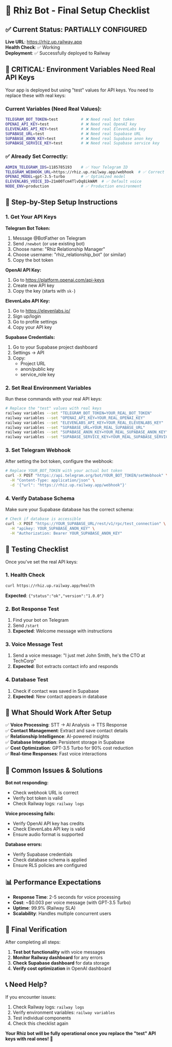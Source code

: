 # 🚀 Rhiz Bot - Final Setup Checklist

## ✅ **Current Status: PARTIALLY CONFIGURED**

**Live URL**: https://rhiz.up.railway.app  
**Health Check**: ✅ Working  
**Deployment**: ✅ Successfully deployed to Railway  

## 🚨 **CRITICAL: Environment Variables Need Real API Keys**

Your app is deployed but using "test" values for API keys. You need to replace these with real keys:

### **Current Variables (Need Real Values):**
```bash
TELEGRAM_BOT_TOKEN=test          # ❌ Need real bot token
OPENAI_API_KEY=test              # ❌ Need real OpenAI key
ELEVENLABS_API_KEY=test          # ❌ Need real ElevenLabs key
SUPABASE_URL=test                # ❌ Need real Supabase URL
SUPABASE_ANON_KEY=test           # ❌ Need real Supabase anon key
SUPABASE_SERVICE_KEY=test        # ❌ Need real Supabase service key
```

### **✅ Already Set Correctly:**
```bash
ADMIN_TELEGRAM_IDS=1185785193    # ✅ Your Telegram ID
TELEGRAM_WEBHOOK_URL=https://rhiz.up.railway.app/webhook  # ✅ Correct
OPENAI_MODEL=gpt-3.5-turbo       # ✅ Optimized model
ELEVENLABS_VOICE_ID=21m00Tcm4TlvDq8ikWAM  # ✅ Default voice
NODE_ENV=production              # ✅ Production environment
```

## 🔧 **Step-by-Step Setup Instructions**

### **1. Get Your API Keys**

**Telegram Bot Token:**
1. Message @BotFather on Telegram
2. Send `/newbot` (or use existing bot)
3. Choose name: "Rhiz Relationship Manager"
4. Choose username: "rhiz_relationship_bot" (or similar)
5. Copy the bot token

**OpenAI API Key:**
1. Go to https://platform.openai.com/api-keys
2. Create new API key
3. Copy the key (starts with `sk-`)

**ElevenLabs API Key:**
1. Go to https://elevenlabs.io/
2. Sign up/login
3. Go to profile settings
4. Copy your API key

**Supabase Credentials:**
1. Go to your Supabase project dashboard
2. Settings → API
3. Copy:
   - Project URL
   - anon/public key
   - service_role key

### **2. Set Real Environment Variables**

Run these commands with your real API keys:

```bash
# Replace the "test" values with real keys
railway variables --set "TELEGRAM_BOT_TOKEN=YOUR_REAL_BOT_TOKEN"
railway variables --set "OPENAI_API_KEY=YOUR_REAL_OPENAI_KEY"
railway variables --set "ELEVENLABS_API_KEY=YOUR_REAL_ELEVENLABS_KEY"
railway variables --set "SUPABASE_URL=YOUR_REAL_SUPABASE_URL"
railway variables --set "SUPABASE_ANON_KEY=YOUR_REAL_SUPABASE_ANON_KEY"
railway variables --set "SUPABASE_SERVICE_KEY=YOUR_REAL_SUPABASE_SERVICE_KEY"
```

### **3. Set Telegram Webhook**

After setting the bot token, configure the webhook:

```bash
# Replace YOUR_BOT_TOKEN with your actual bot token
curl -X POST "https://api.telegram.org/bot/YOUR_BOT_TOKEN/setWebhook" \
  -H "Content-Type: application/json" \
  -d '{"url": "https://rhiz.up.railway.app/webhook"}'
```

### **4. Verify Database Schema**

Make sure your Supabase database has the correct schema:

```bash
# Check if database is accessible
curl -X POST "https://YOUR_SUPABASE_URL/rest/v1/rpc/test_connection" \
  -H "apikey: YOUR_SUPABASE_ANON_KEY" \
  -H "Authorization: Bearer YOUR_SUPABASE_ANON_KEY"
```

## 🧪 **Testing Checklist**

Once you've set the real API keys:

### **1. Health Check**
```bash
curl https://rhiz.up.railway.app/health
```
**Expected**: `{"status":"ok","version":"1.0.0"}`

### **2. Bot Response Test**
1. Find your bot on Telegram
2. Send `/start`
3. **Expected**: Welcome message with instructions

### **3. Voice Message Test**
1. Send a voice message: "I just met John Smith, he's the CTO at TechCorp"
2. **Expected**: Bot extracts contact info and responds

### **4. Database Test**
1. Check if contact was saved in Supabase
2. **Expected**: New contact appears in database

## 🎯 **What Should Work After Setup**

✅ **Voice Processing**: STT → AI Analysis → TTS Response  
✅ **Contact Management**: Extract and save contact details  
✅ **Relationship Intelligence**: AI-powered insights  
✅ **Database Integration**: Persistent storage in Supabase  
✅ **Cost Optimization**: GPT-3.5 Turbo for 90% cost reduction  
✅ **Real-time Responses**: Fast voice interactions  

## 🚨 **Common Issues & Solutions**

**Bot not responding:**
- Check webhook URL is correct
- Verify bot token is valid
- Check Railway logs: `railway logs`

**Voice processing fails:**
- Verify OpenAI API key has credits
- Check ElevenLabs API key is valid
- Ensure audio format is supported

**Database errors:**
- Verify Supabase credentials
- Check database schema is applied
- Ensure RLS policies are configured

## 📊 **Performance Expectations**

- **Response Time**: 2-5 seconds for voice processing
- **Cost**: ~$0.003 per voice message (with GPT-3.5 Turbo)
- **Uptime**: 99.9% (Railway SLA)
- **Scalability**: Handles multiple concurrent users

## 🎉 **Final Verification**

After completing all steps:

1. **Test bot functionality** with voice messages
2. **Monitor Railway dashboard** for any errors
3. **Check Supabase dashboard** for data storage
4. **Verify cost optimization** in OpenAI dashboard

## 📞 **Need Help?**

If you encounter issues:
1. Check Railway logs: `railway logs`
2. Verify environment variables: `railway variables`
3. Test individual components
4. Check this checklist again

**Your Rhiz bot will be fully operational once you replace the "test" API keys with real ones!** 🚀
